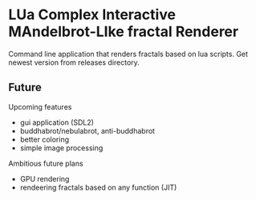 # LUa Complex Interactive MAndelbrot-LIke fractal Renderer
Command line application that renders fractals based on lua scripts. Get newest version from releases directory.## FutureUpcoming features* gui application (SDL2)* buddhabrot/nebulabrot, anti-buddhabrot* better coloring* simple image processingAmbitious future plans* GPU rendering* rendeering fractals based on any function (JIT)
